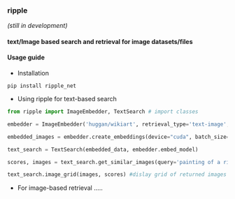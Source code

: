 ### ripple 
*(still in development)*
#### text/Image based search and retrieval for image datasets/files

#### Usage guide
- Installation

`pip install ripple_net` 

- Using ripple for text-based search

```python
from ripple import ImageEmbedder, TextSearch # import classes

embedder = ImageEmbedder('huggan/wikiart', retrieval_type='text-image', dataset_type='huggingface') # load from a huggingface image dataset or load from a local image directory

embedded_images = embedder.create_embeddings(device="cuda", batch_size=32) # could also use 'cpu' if CUDA-enabled GPU isn't available

text_search = TextSearch(embedded_data, embedder.embed_model)

scores, images = text_search.get_similar_images(query='painting of a river', k_images=10) # specify text query for image, and number of results to return

text_search.image_grid(images, scores) #dislay grid of returned images
```

- For image-based retrieval
.....
